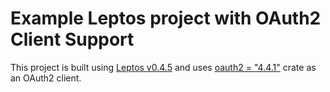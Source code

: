 Example Leptos project with OAuth2 Client Support
=================================================

This project is built using [Leptos v0.4.5](https://github.com/leptos-rs/leptos) and uses [oauth2 = "4.4.1"](https://crates.io/crates/oauth2) crate as an OAuth2 client.



